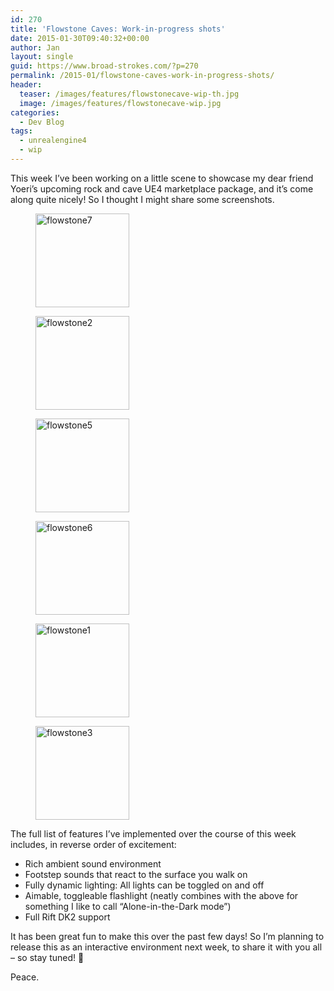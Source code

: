 ```yaml
---
id: 270
title: 'Flowstone Caves: Work-in-progress shots'
date: 2015-01-30T09:40:32+00:00
author: Jan
layout: single
guid: https://www.broad-strokes.com/?p=270
permalink: /2015-01/flowstone-caves-work-in-progress-shots/
header:
  teaser: /images/features/flowstonecave-wip-th.jpg
  image: /images/features/flowstonecave-wip.jpg
categories:
  - Dev Blog
tags:
  - unrealengine4
  - wip
---
```

This week I&#8217;ve been working on a little scene to showcase my dear friend Yoeri&#8217;s upcoming rock and cave UE4 marketplace package, and it&#8217;s come along quite nicely! So I thought I might share some screenshots.

<div id='gallery-9' class='gallery galleryid-270 gallery-columns-3 gallery-size-thumbnail'>
  <figure class='gallery-item'> 
  
  <div class='gallery-icon landscape'>
    <a href='https://www.broad-strokes.com/images/wp-content/uploads/2015/01/flowstone7.jpg'><img width="150" height="150" src="https://www.broad-strokes.com/images/wp-content/uploads/2015/01/flowstone7-150x150.jpg" class="attachment-thumbnail size-thumbnail" alt="flowstone7" /></a>
  </div></figure><figure class='gallery-item'> 
  
  <div class='gallery-icon landscape'>
    <a href='https://www.broad-strokes.com/images/wp-content/uploads/2015/01/flowstone2.jpg'><img width="150" height="150" src="https://www.broad-strokes.com/images/wp-content/uploads/2015/01/flowstone2-150x150.jpg" class="attachment-thumbnail size-thumbnail" alt="flowstone2" /></a>
  </div></figure><figure class='gallery-item'> 
  
  <div class='gallery-icon landscape'>
    <a href='https://www.broad-strokes.com/images/wp-content/uploads/2015/01/flowstone5.jpg'><img width="150" height="150" src="https://www.broad-strokes.com/images/wp-content/uploads/2015/01/flowstone5-150x150.jpg" class="attachment-thumbnail size-thumbnail" alt="flowstone5" /></a>
  </div></figure><figure class='gallery-item'> 
  
  <div class='gallery-icon landscape'>
    <a href='https://www.broad-strokes.com/images/wp-content/uploads/2015/01/flowstone6.jpg'><img width="150" height="150" src="https://www.broad-strokes.com/images/wp-content/uploads/2015/01/flowstone6-150x150.jpg" class="attachment-thumbnail size-thumbnail" alt="flowstone6" /></a>
  </div></figure><figure class='gallery-item'> 
  
  <div class='gallery-icon landscape'>
    <a href='https://www.broad-strokes.com/images/wp-content/uploads/2015/01/flowstone1.jpg'><img width="150" height="150" src="https://www.broad-strokes.com/images/wp-content/uploads/2015/01/flowstone1-150x150.jpg" class="attachment-thumbnail size-thumbnail" alt="flowstone1" /></a>
  </div></figure><figure class='gallery-item'> 
  
  <div class='gallery-icon landscape'>
    <a href='https://www.broad-strokes.com/images/wp-content/uploads/2015/01/flowstone3.jpg'><img width="150" height="150" src="https://www.broad-strokes.com/images/wp-content/uploads/2015/01/flowstone3-150x150.jpg" class="attachment-thumbnail size-thumbnail" alt="flowstone3" /></a>
  </div></figure>
</div>

The full list of features I&#8217;ve implemented over the course of this week includes, in reverse order of excitement:

  * Rich ambient sound environment
  * Footstep sounds that react to the surface you walk on
  * Fully dynamic lighting: All lights can be toggled on and off
  * Aimable, toggleable flashlight (neatly combines with the above for something I like to call &#8220;Alone-in-the-Dark mode&#8221;)
  * Full Rift DK2 support

It has been great fun to make this over the past few days! So I&#8217;m planning to release this as an interactive environment next week, to share it with you all &#8211; so stay tuned! 🙂

Peace.